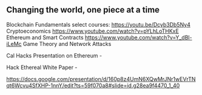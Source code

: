 ## Changing the world, one piece at a time

Blockchain Fundamentals select courses: 
https://youtu.be/Dcyb3Db5Ny4 Cryptoeconomics 
https://www.youtube.com/watch?v=pYLhLoTHKxE Ethereum and Smart Contracts
https://www.youtube.com/watch?v=Y_dBl-iLeMc Game Theory and Network Attacks

Cal Hacks Presentation on Ethereum - 

Hack Ethereal White Paper - 

https://docs.google.com/presentation/d/160p8z4UmN6XQwMrJNr1wEVrTNqt6Wcvu4SfXHP-1nnY/edit?ts=59f070a8#slide=id.g28ea9f4470_1_40





